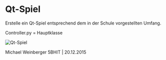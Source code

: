 # Qt-Spiel
Erstelle ein Qt-Spiel entsprechend dem in der Schule vorgestellten Umfang.

Controller.py = Hauptklasse

![Qt-Spiel](http://i.imgur.com/CKDth0Y.png?1)

Michael Weinberger 5BHIT | 20.12.2015
